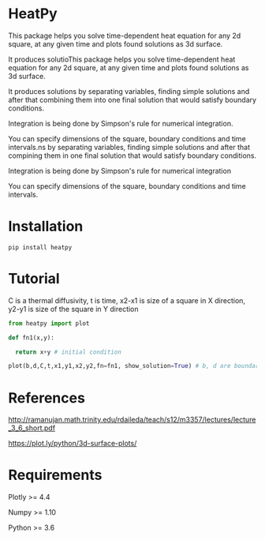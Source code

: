 # HeatPy
This package helps you solve time-dependent heat equation for any 2d square, at any given time and plots found solutions as 3d surface.

It produces solutioThis package helps you solve time-dependent heat equation for any 2d square, at any given time and plots found solutions as 3d surface.

It produces solutions by separating variables, finding simple solutions and after that combining them into one final solution that would satisfy boundary conditions.

Integration is being done by Simpson's rule for numerical integration.

You can specify dimensions of the square, boundary conditions and time intervals.ns by separating variables, finding simple solutions and after that compining them in one final solution that would satisfy boundary conditions.

Integration is being done by Simpson's rule for numerical integration

You can specify dimensions of the square, boundary conditions and time intervals.
# Installation
```
pip install heatpy
```
# Tutorial
C is a thermal diffusivity,
t is time,
x2-x1 is size of a square in X direction,
y2-y1 is size of the square in Y direction

```python
from heatpy import plot

def fn1(x,y):

  return x+y # initial condition

plot(b,d,C,t,x1,y1,x2,y2,fn=fn1, show_solution=True) # b, d are boundary conditions (for more information look up References)
```

# References

http://ramanujan.math.trinity.edu/rdaileda/teach/s12/m3357/lectures/lecture_3_6_short.pdf

https://plot.ly/python/3d-surface-plots/

# Requirements

Plotly >= 4.4

Numpy >= 1.10

Python >= 3.6
